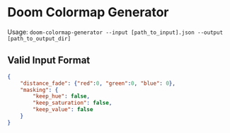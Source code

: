 # Doom Colormap Generator

Usage: `doom-colormap-generator --input [path_to_input].json --output [path_to_output_dir]`

## Valid Input Format

```json
{
    "distance_fade": {"red":0, "green":0, "blue": 0},
    "masking": {
        "keep_hue": false,
        "keep_saturation": false,
        "keep_value": false
    }
}
```